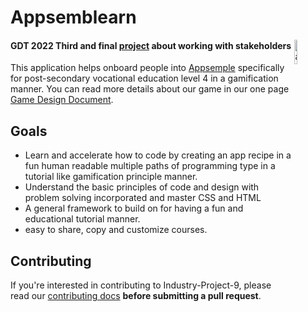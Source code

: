 # Appsemblearn
<img align="right" src="https://i.imgur.com/z63oDhM.png" width=10%/  alt="appLogo">

#### GDT 2022 Third and final [project](https://github.com/Extiriority/Industry-Project-9) about working with stakeholders

This application helps onboard people into [Appsemple](https://appsemble.com/en/) specifically for post-secondary vocational education level 4 in a gamification manner. You can read more details about our game in our one page [Game Design Document](https://giang-1.gitbook.io/portfolio/industry-project/game-design-document).

## Goals

* Learn and accelerate how to code by creating an app recipe in a fun human readable multiple paths of programming type in a tutorial like gamification principle manner.
* Understand the basic principles of code and design with problem solving incorporated and master CSS and HTML
* A general framework to build on for having a fun and educational tutorial manner.
* easy to share, copy and customize courses.

## Contributing

If you're interested in contributing to Industry-Project-9, please read our [contributing docs](https://github.com/Extiriority/Industry-Project-9/blob/main/CONTRIBUTING.md) **before submitting a pull request**.